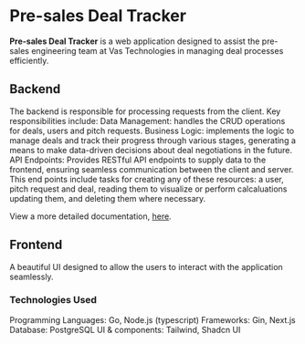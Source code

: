 # Pre-sales Deal Tracker

**Pre-sales Deal Tracker** is a web application designed to assist the pre-sales engineering team at Vas Technologies in managing deal processes efficiently.

## Backend

The backend is responsible for processing requests from the client. Key responsibilities include:
    Data Management: handles the CRUD operations for deals, users and pitch requests.
    Business Logic: implements the logic to manage deals and track their progress through various stages, generating a means to make data-driven decisions about deal negotiations in the future.
    API Endpoints: Provides RESTful API endpoints to supply data to the frontend, ensuring seamless communication between the client and server. This end points include tasks for creating any of these resources: a user, pitch request and deal, reading them to visualize or perform calcaluations
    updating them, and deleting them where necessary.

View a more detailed documentation, [here](/backend/README.md).

## Frontend

A beautiful UI designed to allow the users to interact with the application seamlessly.

### Technologies Used

Programming Languages: Go, Node.js (typescript)
Frameworks: Gin, Next.js
Database: PostgreSQL
UI & components: Tailwind, Shadcn UI
